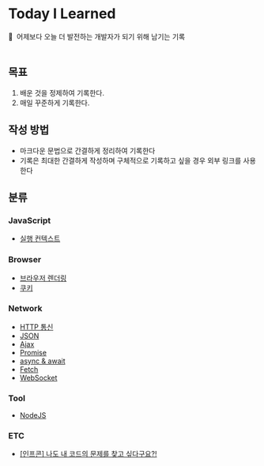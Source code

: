 # Today I Learned

📝&nbsp;&nbsp;어제보다 오늘 더 발전하는 개발자가 되기 위해 남기는 기록
<br/><br/>

## 목표

1. 배운 것을 정제하여 기록한다.
2. 매일 꾸준하게 기록한다.

## 작성 방법

- 마크다운 문법으로 간결하게 정리하여 기록한다
- 기록은 최대한 간결하게 작성하며 구체적으로 기록하고 싶을 경우 외부 링크를 사용한다

## 분류

### JavaScript

- [실행 컨텍스트](./JavaScript/ExecutionContext.md)

### Browser

- [브라우저 렌더링](./Browser/BrowserRendering.md)
- [쿠키](./Browser/Cookie.md)

### Network

- [HTTP 통신](./Network/HTTP.md)
- [JSON](./Network/JSON.md)
- [Ajax](./Network/Ajax.md)
- [Promise](./Network/Promise.md)
- [async & await](./Network/asyncAndAwait.md)
- [Fetch](./Network/Fetch.md)
- [WebSocket](./Network/WebSocket.md)

### Tool

- [NodeJS](./Tool/NodeJS.md)

### ETC

- [[인프콘] 나도 내 코드의 문제를 찾고 싶다구요?!](./ETC/InfConTesting.md)

